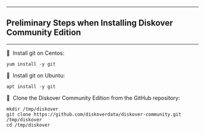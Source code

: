 ___
## Preliminary Steps when Installing Diskover Community Edition
___

🔴 &nbsp;Install git on Centos:
```
yum install -y git
```

🔴 &nbsp;Install git on Ubuntu:
```
apt install -y git
```

🔴 &nbsp;Clone the Diskover Community Edition from the GitHub repository:
```
mkdir /tmp/diskover
git clone https://github.com/diskoverdata/diskover-community.git /tmp/diskover
cd /tmp/diskover
```
